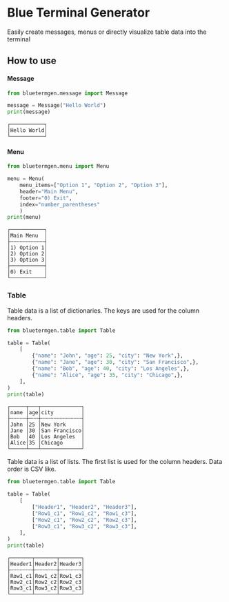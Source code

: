 # Blue Terminal Generator
Easily create messages, menus or directly visualize table data into the terminal

## How to use
#### Message
```python
from bluetermgen.message import Message

message = Message("Hello World")
print(message)
```
```
┌───────────┐
│Hello World│
└───────────┘
```

#### Menu
```python
from bluetermgen.menu import Menu

menu = Menu(
    menu_items=["Option 1", "Option 2", "Option 3"],
    header="Main Menu",
    footer="0) Exit",
    index="number_parentheses"
    )
print(menu)
```
```
┌───────────┐
│Main Menu  │
├╌╌╌╌╌╌╌╌╌╌╌┤
│1) Option 1│
│2) Option 2│
│3) Option 3│
├───────────┤
│0) Exit    │
└───────────┘
```

### Table
Table data is a list of dictionaries. The keys are used for the column headers.
```python
from bluetermgen.table import Table

table = Table(
    [
        {"name": "John", "age": 25, "city": "New York",},
        {"name": "Jane", "age": 30, "city": "San Francisco",},
        {"name": "Bob", "age": 40, "city": "Los Angeles",},
        {"name": "Alice", "age": 35, "city": "Chicago",},
    ],
)
print(table)
```
```
┌─────┬───┬─────────────┐
│name │age│city         │
├╌╌╌╌╌┼─╌╌┼╌╌╌╌╌╌╌╌╌╌╌╌╌┤
│John │25 │New York     │
│Jane │30 │San Francisco│
│Bob  │40 │Los Angeles  │
│Alice│35 │Chicago      │
└─────┴───┴─────────────┘
```

Table data is a list of lists. The first list is used for the column headers. Data order is CSV like.
```python
from bluetermgen.table import Table

table = Table(
    [
        ["Header1", "Header2", "Header3"],
        ["Row1_c1", "Row1_c2", "Row1_c3"],
        ["Row2_c1", "Row2_c2", "Row2_c3"],
        ["Row3_c1", "Row3_c2", "Row3_c3"],
    ],
)
print(table)
```
```
┌───────┬───────┬───────┐
│Header1│Header2│Header3│
├╌╌╌╌╌╌╌┼╌╌╌╌╌╌╌┼╌╌╌╌╌╌╌┤
│Row1_c1│Row1_c2│Row1_c3│
│Row2_c1│Row2_c2│Row2_c3│
│Row3_c1│Row3_c2│Row3_c3│
└───────┴───────┴───────┘
```